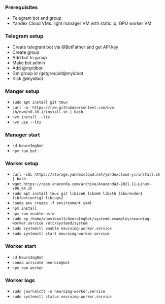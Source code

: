 ### Prerequisites
- Telegram bot and group
- Yandex Cloud VMs: light manager VM with static ip, GPU worker VM

### Telegram setup
- Create telegram bot via @BotFather and get API key
- Create group
- Add bot to group
- Make bot admin
- Add @myidbot
- Get group id /getgroupid@myidbot
- Kick @myidbot

### Manger setup
- `sudo apt install git tmux`
- `curl -o- https://raw.githubusercontent.com/nvm-sh/nvm/v0.39.1/install.sh | bash`
- `nvm install --lts`
- `nvm use --lts`

### Manager start
- `cd NeuroImgBot`
- `npm run bot`

### Worker setup
- `curl -sSL https://storage.yandexcloud.net/yandexcloud-yc/install.sh | bash`
- `wget https://repo.anaconda.com/archive/Anaconda3-2021.11-Linux-x86_64.sh`
- `sudo apt install tmux git libice6 libsm6 libxt6 libxrender1 libfontconfig1 libcups2`
- `conda env create -f environment.yaml`
- `npm install`
- `npm run enable-nsfw`
- `sudo cp /home/enovikov11/NeuroImgBot/systemd-examples/neuroimg-worker.service /etc/systemd/system`
- `sudo systemctl enable neuroimg-worker.service`
- `sudo systemctl start neuroimg-worker.service`

### Worker start
- `cd NeuroImgBot`
- `conda activate neuroimgbot`
- `npm run worker`

### Worker logs
- `sudo journalctl -u neuroimg-worker.service`
- `sudo systemctl status neuroimg-worker.service`